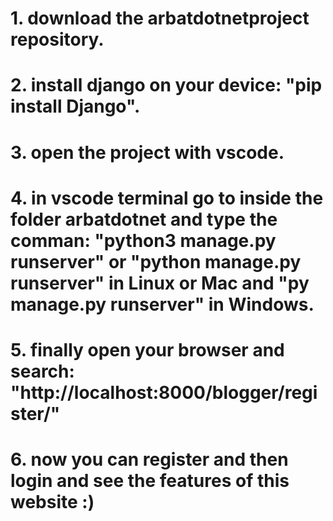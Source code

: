 # 1. download the arbatdotnetproject repository.
# 2. install django on your device: "pip install Django".
# 3. open the project with vscode.
# 4. in vscode terminal go to inside the folder arbatdotnet and type the comman: "python3 manage.py runserver" or "python manage.py runserver" in Linux or Mac and "py manage.py runserver" in Windows.
# 5. finally open your browser and search: "http://localhost:8000/blogger/register/"
# 6. now you can register and then login and see the features of this website :)
